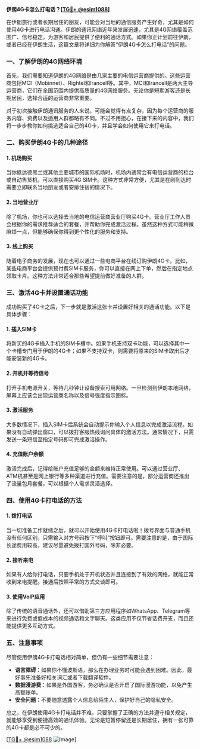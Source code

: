 **伊朗4G卡怎么打电话？[[TG💪+ @esim1088](https://t.me/s/esim1088)]**

在伊朗旅行或者长期居住的朋友，可能会对当地的通信服务产生好奇，尤其是如何使用4G卡进行电话沟通。伊朗的通讯网络近年来发展迅速，尤其是4G网络覆盖范围广、信号稳定，为游客和居民提供了便利的通话方式。如果你正计划前往伊朗，或者已经在伊朗生活，这篇文章将详细为你解答“伊朗4G卡怎么打电话”的问题。

### 一、了解伊朗的4G网络环境

首先，我们需要知道伊朗的4G网络是由几家主要的电信运营商提供的。这些运营商包括MCI（Mobinnet）、Rightel和Irancell等。其中，MCI和Irancell是两大主导运营商，它们在全国范围内提供高质量的4G网络服务。无论你是短期游客还是长期居民，选择合适的运营商非常重要。

对于初次接触伊朗通讯服务的人来说，可能会觉得有点复杂，因为每个运营商的服务内容、资费以及适用人群都略有不同。不过不用担心，在接下来的内容中，我们将一步步教你如何挑选适合自己的4G卡，并且学会如何使用它来打电话。

### 二、购买伊朗4G卡的几种途径

#### 1. **机场购买**
当你抵达德黑兰或其他主要城市的国际机场时，机场内通常会有电信运营商的柜台或自动售货机，可以直接购买4G SIM卡。这种方式非常方便，尤其是在刚到达时需要立即联系当地朋友或者安排住宿的情况下。

#### 2. **当地营业厅**
除了机场，你也可以选择去当地的电信运营商营业厅购买4G卡。营业厅工作人员会根据你的需求推荐适合的套餐，并帮助你完成激活过程。虽然这种方式可能稍微麻烦一点，但能够确保你得到更个性化的服务和支持。

#### 3. **线上购买**
随着电子商务的发展，现在也可以通过一些电商平台在线订购伊朗4G卡。比如，某些电商平台会提供预付费SIM卡服务，你可以直接在网上下单，然后在指定地点领取卡片。这种方法非常适合那些希望提前做好准备的人群。

### 三、激活4G卡并设置通话功能

成功购买了4G卡之后，下一步就是激活这张卡并设置好相关的通话功能。以下是具体步骤：

#### 1. **插入SIM卡**
将新买的4G卡插入手机的SIM卡槽中。如果手机支持双卡功能，可以选择其中一个卡槽专门用于伊朗的4G卡；如果不支持双卡，则需要将原来的SIM卡取出后才能安装新的4G卡。

#### 2. **开机并等待信号**
打开手机电源开关，等待几秒钟让设备搜索可用网络。一旦检测到伊朗本地网络，屏幕上应该会出现运营商名称以及信号强度指示图标。

#### 3. **激活服务**
大多数情况下，插入SIM卡后系统会自动提示你输入个人信息以完成激活流程。如果没有自动弹出窗口，可以拨打客服热线询问具体的激活方法。通常情况下，只需发送一条短信至指定号码即可完成激活操作。

#### 4. **充值账户余额**
激活完成后，记得给账户充值足够的金额来维持正常使用。可以通过营业厅、ATM机甚至是网上银行等多种渠道进行充值。需要注意的是，部分运营商还推出了流量包月套餐，可以根据个人需求灵活选择。

### 四、使用4G卡打电话的方法

#### 1. **拨打电话**
当一切准备工作就绪之后，就可以开始使用4G卡打电话啦！拨号界面与普通手机没有任何区别，只需输入对方号码按下“呼叫”按钮即可。需要注意的是，由于国际长途费用较高，建议尽量避免拨打国外号码，除非必要。

#### 2. **接听来电**
如果有人给你打电话，只要手机处于开机状态并且连接到了有效的网络，就能正常收到来电提醒。接通后按照平常的方式交谈即可。

#### 3. **使用VoIP应用**
除了传统的语音通话外，还可以借助第三方应用程序如WhatsApp、Telegram等来进行免费或低成本的视频通话和文字聊天。这类应用不仅节省话费开支，而且还能提供更多互动方式。

### 五、注意事项

尽管使用伊朗4G卡打电话相对简单，但仍有一些细节需要注意：

- **语言障碍**：如果你不懂波斯语，那么在办理业务时可能会遇到困难。因此，最好事先准备好相关词汇或者下载翻译软件。
- **数据漫游费**：如果是外国游客，务必确认是否开启了国际漫游功能，以免产生高额账单。
- **安全问题**：不要随意透露个人信息给陌生人，保护好自己的隐私安全。

总之，在伊朗使用4G卡打电话并不难，只要掌握了正确的方法并遵守相关规定，就能够享受到便捷高效的通讯体验。无论是短暂停留还是长期居住，拥有一张可靠的4G卡都是必不可少的。

[[TG💪+ @esim1088](https://t.me/s/esim1088) ![Image](https://i.postimg.cc/4NQfJmqS/Snipaste-2025-05-13-00-14-12.png)]